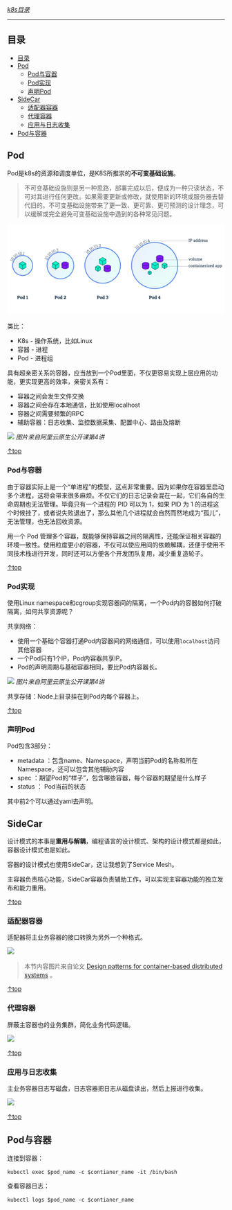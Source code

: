 [*k8s目录*](https://github.com/Shitaibin/notes/tree/master/kubernetes#%E7%9B%AE%E5%BD%95)

----

## 目录

- [目录](#目录)
- [Pod](#pod)
  - [Pod与容器](#pod与容器)
  - [Pod实现](#pod实现)
  - [声明Pod](#声明pod)
- [SideCar](#sidecar)
  - [适配器容器](#适配器容器)
  - [代理容器](#代理容器)
  - [应用与日志收集](#应用与日志收集)
- [Pod与容器](#pod与容器-1)

## Pod

Pod是k8s的资源和调度单位，是K8S所推崇的**不可变基础设施**。

> 不可变基础设施则是另一种思路，部署完成以后，便成为一种只读状态，不可对其进行任何更改。如果需要更新或修改，就使用新的环境或服务器去替代旧的。不可变基础设施带来了更一致、更可靠、更可预测的设计理念，可以缓解或完全避免可变基础设施中遇到的各种常见问题。

![](https://github.com/kubernetes/website/blob/master/content/en/docs/tutorials/kubernetes-basics/public/images/module_03_pods.svg)

类比：
- K8s - 操作系统，比如Linux
- 容器 - 进程
- Pod - 进程组

具有超亲密关系的容器，应当放到一个Pod里面，不仅更容易实现上层应用的功能，更实现更高的效率，亲密关系有：
- 容器之间会发生文件交换
- 容器之间会存在本地通信，比如使用localhost
- 容器之间需要频繁的RPC
- 辅助容器：日志收集、监控数据采集、配置中心、路由及熔断

![](http://img.lessisbetter.site/k8s-pod-concept.png)
*图片来自阿里云原生公开课第4讲*



[↑top](#目录)

### Pod与容器

由于容器实际上是一个“单进程”的模型，这点非常重要。因为如果你在容器里启动多个进程，这将会带来很多麻烦。不仅它们的日志记录会混在一起，它们各自的生命周期也无法管理。毕竟只有一个进程的 PID 可以为 1，如果 PID 为 1 的进程这个时候挂了，或者说失败退出了，那么其他几个进程就会自然而然地成为“孤儿”，无法管理，也无法回收资源。

用一个 Pod 管理多个容器，既能够保持容器之间的隔离性，还能保证相关容器的环境一致性。使用粒度更小的容器，不仅可以使应用间的依赖解耦，还便于使用不同技术栈进行开发，同时还可以方便各个开发团队复用，减少重复造轮子。

[↑top](#目录)

### Pod实现

使用Linux namespace和cgroup实现容器间的隔离，一个Pod内的容器如何打破隔离，如何共享资源呢？

共享网络：
- 使用一个基础个容器打通Pod内容器间的网络通信，可以使用`localhost`访问其他容器
- 一个Pod只有1个IP，Pod内容器共享IP。
- Pod的声明周期与基础容器相同，要比Pod内容器长。

![](http://img.lessisbetter.site/k8s-pod-net.png)
*图片来自阿里云原生公开课第4讲*

共享存储：Node上目录挂在到Pod内每个容器上。

[↑top](#目录)

### 声明Pod

Pod包含3部分：
- metadata ：包含name、Namespace，声明当前Pod的名称和所在Namespace，还可以包含其他辅助内容
- spec ：期望Pod的“样子”，包含哪些容器，每个容器的期望是什么样子
- status ： Pod当前的状态

其中前2个可以通过yaml去声明。

## SideCar

设计模式的本事是**重用与解耦**，编程语言的设计模式、架构的设计模式都是如此，容器设计模式也是如此。

容器的设计模式也使用SideCar，这让我想到了Service Mesh。

主容器负责核心功能，SideCar容器负责辅助工作，可以实现主容器功能的独立发布和能力重用。

[↑top](#目录)

### 适配器容器


适配器将主业务容器的接口转换为另外一个种格式。

![](http://img.lessisbetter.site/k8s-pod-adapter.png)

> 本节内容图片来自论文 [Design patterns for container-based distributed systems](https://www.usenix.org/system/files/conference/hotcloud16/hotcloud16_burns.pdf) 。

[↑top](#目录)

### 代理容器

屏蔽主容器也的业务集群，简化业务代码逻辑。

![](http://img.lessisbetter.site/k8s-pod-proxy.png)

[↑top](#目录)

### 应用与日志收集

主业务容器日志写磁盘，日志容器把日志从磁盘读出，然后上报进行收集。

![](http://img.lessisbetter.site/k8s-pod-log.png)

[↑top](#目录)

## Pod与容器

连接到容器：

```
kubectl exec $pod_name -c $contianer_name -it /bin/bash
```

查看容器日志：

```
kubectl logs $pod_name -c $contianer_name
```